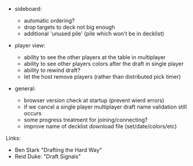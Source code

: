 
  
- sideboard:

    - automatic ordering?
    - drop targets to deck not big enough
    - additional 'unused pile' (pile which won't be in decklist) 


- player view:

    - ability to see the other players at the table in multiplayer
    - ability to see other players colors after the draft in single player
    - ability to rewind draft?
    - let the host remove players (rather than distributed pick timer)

- general:

    - browser version check at startup (prevent wierd errors)
    - if we cancel a single player multiplayer draft name validation still occurs
    - some progress treatment for joining/connecting?
    - improve name of decklist download file (set/date/colors/etc)

Links:

- Ben Stark "Drafting the Hard Way"
- Reid Duke: "Draft Signals"


